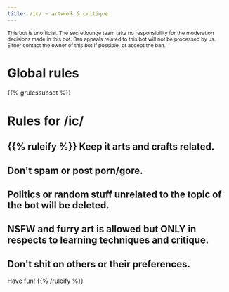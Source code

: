 ```yaml
---
title: /ic/ ~ artwork & critique
---
```


<sub>This bot is unofficial. The secretlounge team take no responsibility for the moderation decisions made in this bot. Ban appeals related to this bot will not be processed by us. Either contact the owner of this bot if possible, or accept the ban.</sub>

# Global rules

{{% grulessubset %}}


# Rules for /ic/

{{% ruleify %}}
Keep it arts and crafts related.
-
Don't spam or post porn/gore.
-
Politics or random stuff unrelated to the topic of the bot will be deleted.
-
NSFW and furry art is allowed but ONLY in respects to learning techniques and critique.
-
Don't shit on others or their preferences.
-
Have fun!
{{% /ruleify %}}
